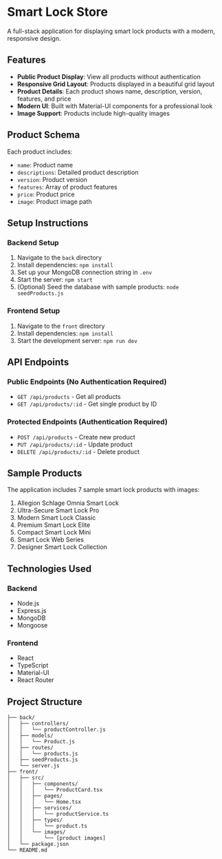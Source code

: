 # Smart Lock Store

A full-stack application for displaying smart lock products with a modern, responsive design.

## Features

- **Public Product Display**: View all products without authentication
- **Responsive Grid Layout**: Products displayed in a beautiful grid layout
- **Product Details**: Each product shows name, description, version, features, and price
- **Modern UI**: Built with Material-UI components for a professional look
- **Image Support**: Products include high-quality images

## Product Schema

Each product includes:

- `name`: Product name
- `descriptions`: Detailed product description
- `version`: Product version
- `features`: Array of product features
- `price`: Product price
- `image`: Product image path

## Setup Instructions

### Backend Setup

1. Navigate to the `back` directory
2. Install dependencies: `npm install`
3. Set up your MongoDB connection string in `.env`
4. Start the server: `npm start`
5. (Optional) Seed the database with sample products: `node seedProducts.js`

### Frontend Setup

1. Navigate to the `front` directory
2. Install dependencies: `npm install`
3. Start the development server: `npm run dev`

## API Endpoints

### Public Endpoints (No Authentication Required)

- `GET /api/products` - Get all products
- `GET /api/products/:id` - Get single product by ID

### Protected Endpoints (Authentication Required)

- `POST /api/products` - Create new product
- `PUT /api/products/:id` - Update product
- `DELETE /api/products/:id` - Delete product

## Sample Products

The application includes 7 sample smart lock products with images:

1. Allegion Schlage Omnia Smart Lock
2. Ultra-Secure Smart Lock Pro
3. Modern Smart Lock Classic
4. Premium Smart Lock Elite
5. Compact Smart Lock Mini
6. Smart Lock Web Series
7. Designer Smart Lock Collection

## Technologies Used

### Backend

- Node.js
- Express.js
- MongoDB
- Mongoose

### Frontend

- React
- TypeScript
- Material-UI
- React Router

## Project Structure

```
├── back/
│   ├── controllers/
│   │   └── productController.js
│   ├── models/
│   │   └── Product.js
│   ├── routes/
│   │   └── products.js
│   ├── seedProducts.js
│   └── server.js
├── front/
│   ├── src/
│   │   ├── components/
│   │   │   └── ProductCard.tsx
│   │   ├── pages/
│   │   │   └── Home.tsx
│   │   ├── services/
│   │   │   └── productService.ts
│   │   ├── types/
│   │   │   └── product.ts
│   │   └── images/
│   │       └── [product images]
│   └── package.json
└── README.md
```
